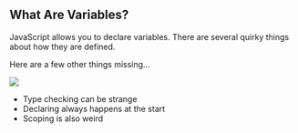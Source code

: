 ## What Are Variables?

JavaScript allows you to declare variables. There are several quirky things about how they are defined.

Here are a few other things missing...

![](~/assets/happy.gif)

* Type checking can be strange
* Declaring always happens at the start
* Scoping is also weird
